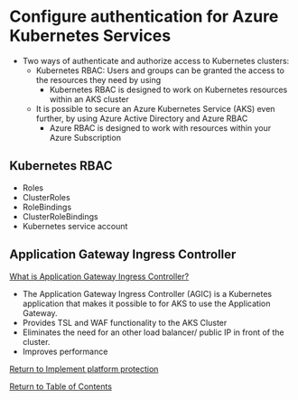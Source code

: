# Configure authentication for Azure Kubernetes Services

* Two ways of authenticate and authorize access to Kubernetes clusters:
   * Kubernetes RBAC: Users and groups can be granted the access to the resources they need by using 
      * Kubernetes RBAC is designed to work on Kubernetes resources within an AKS cluster
   * It is possible to secure an Azure Kubernetes Service (AKS) even further, by using Azure Active Directory and Azure RBAC
      * Azure RBAC is designed to work with resources within your Azure Subscription

## Kubernetes RBAC

* Roles
* ClusterRoles
* RoleBindings
* ClusterRoleBindings
* Kubernetes service account

## Application Gateway Ingress Controller

[What is Application Gateway Ingress Controller?](https://docs.microsoft.com/en-us/azure/application-gateway/ingress-controller-overview)

* The Application Gateway Ingress Controller (AGIC) is a Kubernetes application that makes it possible to for AKS to use the Application Gateway.
* Provides TSL and WAF functionality to the AKS Cluster
* Eliminates the need for an other load balancer/ public IP in front of the cluster.
* Improves performance

[Return to Implement platform protection](README.md)

[Return to Table of Contents](../README.md)